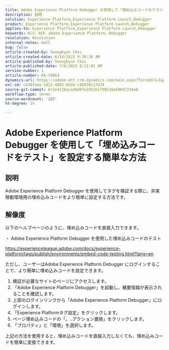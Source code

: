 ```yaml
---
title: Adobe Experience Platform Debugger を使用して「埋め込みコードをテスト」を設定する簡単な方法
description: 説明
solution: Experience Platform,Experience Platform Launch,Debugger
product: Experience Platform,Experience Platform Launch,Debugger
applies-to: Experience Platform,Experience Platform Launch,Debugger
keywords: KCS、AEP、Adobe Experience Platform、Debugger
resolution: Resolution
internal-notes: null
bug: false
article-created-by: Seunghyun Choi
article-created-date: 6/14/2022 9:38:36 AM
article-published-by: Seunghyun Choi
article-published-date: 7/6/2022 8:11:01 AM
version-number: 1
article-number: KA-19864
dynamics-url: https://adobe-ent.crm.dynamics.com/main.aspx?forceUCI=1&pagetype=entityrecord&etn=knowledgearticle&id=5741b3bf-c5eb-ec11-bb3d-000d3a5c4292
exl-id: c438faee-1422-4d03-8d2b-c98939c27d39
source-git-commit: 0c3e421beca46d9fe1952b1f98538a50697216a0
workflow-type: tm+mt
source-wordcount: '182'
ht-degree: 1%

---
```


# Adobe Experience Platform Debugger を使用して「埋め込みコードをテスト」を設定する簡単な方法

## 説明

Adobe Experience Platform Debugger を使用してタグを検証する際に、非実稼動環境用の埋め込みコードをより簡単に設定する方法です。 

## 解像度


以下のヘルプページのように、埋め込みコードを直接入力できます。

・ Adobe Experience Platform Debugger を使用した埋め込みコードのテスト

https://experienceleague.adobe.com/docs/experience-platform/tags/publish/environments/embed-code-testing.html?lang=en

ただし、ユーザーはAdobe Experience Platform Debugger にログインすることで、より簡単に埋め込みコードを設定できます。

1. 検証が必要なサイトのページにアクセスします。
2. 「Adobe Experience Platform Debugger」を起動し、概要情報が表示されることを確認します。
3. 上部のログインリンクから「Adobe Experience Platform Debugger」にログインします。
4. 「Experience Platformタグ設定」をクリックします。
5. ページ埋め込みコードの「。..アクション置換」をクリックします。
6. 「プロパティ」と「環境」を選択します。

上記の方法を使用すると、埋め込みコードを直接入力しなくても、埋め込みコードを簡単に変換できます。
